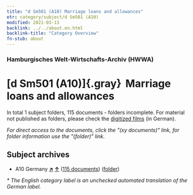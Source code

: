 ```yaml
---
title: "d Sm501 (A10) Marriage loans and allowances"
etr: category/subject/d Sm501 (A10)
modified: 2021-03-13
backlink: ../../about.en.html
backlink-title: "Category Overview"
fn-stub: about
---
```


### Hamburgisches Welt-Wirtschafts-Archiv (HWWA)
# [d Sm501 (A10)]{.gray}&#8201; Marriage loans and allowances&#160; 





In total 1 subject folders, 115 documents - folders incomplete.
For material not published as folders, please check the [digitized films](/film/h1_sh) (in German).

_For direct access to the documents, click the "(xy documents)" link, for folder information use the "(folder)" link._

## Subject archives


- A10 Germany [**&nearr;**](../../../geo/i/126128/about.en.html "Germany (all folders)") [**&uarr;**](../../../geo/about.en.html#A10 "Country category system") (<a href="https://pm20.zbw.eu/dfgview/sh/126128,144262" title="about: Germany : Marriage loans and allowances" target="_blank">115 documents</a>) ([folder](http://purl.org/pressemappe20/folder/sh/126128,144262))


_* The English category label is an unchecked automated translation of the German label._

